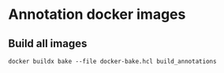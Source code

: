 # Annotation docker images

## Build all images

```shell
docker buildx bake --file docker-bake.hcl build_annotations
```